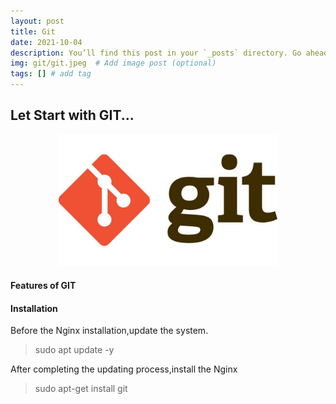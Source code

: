```yaml
---
layout: post
title: Git
date: 2021-10-04
description: You’ll find this post in your `_posts` directory. Go ahead and edit it and re-build the site to see your changes. # Add post description (optional)
img: git/git.jpeg  # Add image post (optional)
tags: [] # add tag
---
```


<h2>Let Start with GIT...</h2> 
<p align="center">
<img src="/assets/img/git/git.jpeg" width="350"/>
</p>


#### Features of GIT


#### Installation 
Before the Nginx installation,update the system.

   > sudo apt update -y

After completing the updating process,install the Nginx
 
   > sudo apt-get install git


